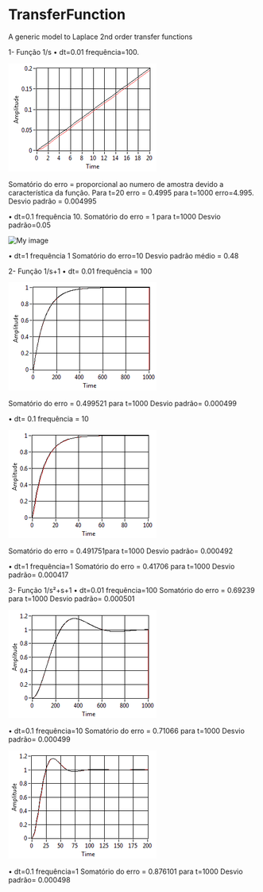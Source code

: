 # TransferFunction
A generic model to Laplace 2nd order transfer functions  

1-	Função 1/s
•	dt=0.01 frequência=100.

![My image](/images/tf1-s.png)

Somatório do erro = proporcional ao numero de amostra devido a característica da função. Para t=20 erro = 0.4995 para t=1000 erro=4.995.
Desvio padrão = 0.004995

•	dt=0.1 frequência 10.
Somatório do erro = 1 para t=1000
Desvio padrão=0.05

![My image](/images/tf100-s.png)
 
•	dt=1 frequência 1
Somatório do erro=10
Desvio padrão médio = 0.48

2-	Função 1/s+1
•	dt= 0.01 frequência = 100

![My image](/images/t100f1-s2.png)

Somatório do erro = 0.499521 para t=1000
Desvio padrão= 0.000499

•	dt= 0.1 frequência = 10

![My image](/images/t10f1-s2.png)

Somatório do erro = 0.491751para t=1000
Desvio padrão= 0.000492

•	dt=1 frequência=1
Somatório do erro = 0.41706 para t=1000
Desvio padrão= 0.000417

3-	Função 1/s²+s+1
•	dt=0.01 frequência=100
Somatório do erro = 0.69239 para t=1000
Desvio padrão= 0.000501

![My image](/images/t100f1-s2+s+1.png)

•	dt=0.1 frequência=10
Somatório do erro = 0.71066 para t=1000
Desvio padrão= 0.000499

![My image](/images/t10f1-s2+s+1.png)
 
•	dt=0.1 frequência=1
Somatório do erro = 0.876101 para t=1000
Desvio padrão= 0.000498


